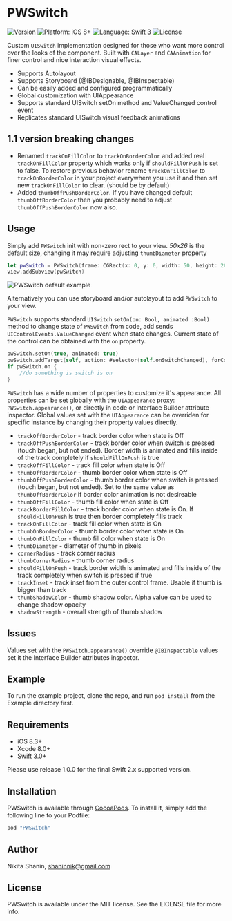 # PWSwitch

[![Version](https://img.shields.io/cocoapods/v/PWSwitch.svg?style=flat)](http://cocoapods.org/pods/PWSwitch)
![Platform: iOS 8+](https://img.shields.io/badge/platform-iOS%208%2B-blue.svg?style=flat)
[![Language: Swift 3](https://img.shields.io/badge/language-swift3-f48041.svg?style=flat)](https://developer.apple.com/swift)
[![License](https://img.shields.io/cocoapods/l/PWSwitch.svg?style=flat)](http://cocoapods.org/pods/PWSwitch)

Custom `UISwitch` implementation designed for those who want more control over the looks of the component. Built with `CALayer` and `CAAnimation` for finer control and nice interaction visual effects.

- Supports Autolayout
- Supports Storyboard (@IBDesignable, @IBInspectable)
- Can be easily added and configured programmatically
- Global customization with UIAppearance
- Supports standard UISwitch setOn method and ValueChanged control event
- Replicates standard UISwitch visual feedback animations

## 1.1 version breaking changes

- Renamed `trackOnFillColor` to `trackOnBorderColor` and added real `trackOnFillColor` property which works only if `shouldFillOnPush` is set to false. To restore previous behavior rename `trackOnFillColor` to `trackOnBorderColor` in your project everywhere you use it and then set new `trackOnFillColor` to clear. (should be by default)
- Added `thumbOffPushBorderColor`. If you have changed default `thumbOffBorderColor` then you probably need to adjust `thumbOffPushBorderColor` now also.

## Usage

Simply add `PWSwitch` init with non-zero rect to your view. *50x26* is the default size, changing it may require adjusting `thumbDiameter` property

```swift
let pwSwitch = PWSwitch(frame: CGRect(x: 0, y: 0, width: 50, height: 26))
view.addSubview(pwSwitch)
```

![PWSwitch default example](/Example/Assets/switch_1.gif)

Alternatively you can use storyboard and/or autolayout to add `PWSwitch` to your view.

`PWSwitch` supports standard `UISwitch` `setOn(on: Bool, animated :Bool)` method to change state of `PWSwitch` from code, add sends `UIControlEvents.ValueChanged` event when state changes. Current state of the control can be obtained with the `on` property.

```swift
pwSwitch.setOn(true, animated: true)
pwSwitch.addTarget(self, action: #selector(self.onSwitchChanged), forControlEvents: .ValueChanged)
if pwSwitch.on {
    //do something is switch is on
}
```

`PWSwitch` has a wide number of properties to customize it's appearance. All properties can be set globally with the `UIAppearance` proxy: `PWSwitch.appearance()`, or directly in code or Interface Builder attribute inspector. Global values set with the `UIAppearance` can be overriden for specific instance by changing their property values directly.

- `trackOffBorderColor` - track border color when state is Off
- `trackOffPushBorderColor` - track border color when switch is pressed (touch began, but not ended). Border width is animated and fills inside of the track completely if `shouldFillOnPush` is true
- `trackOffFillColor` - track fill color when state is Off
- `thumbOffBorderColor` - thumb border color when state is Off
- `thumbOffPushBorderColor` - thumb border color when switch is pressed (touch began, but not ended). Set to the same value as `thumbOffBorderColor` if border color animation is not desireable
- `thumbOffFillColor` - thumb fill color when state is Off
- `trackBorderFillColor` - track border color when state is On. If `shouldFillOnPush` is true then border completely fills track
- `trackOnFillColor` - track fill color when state is On
- `thumbOnBorderColor` - thumb border color when state is On
- `thumbOnFillColor` - thumb fill color when state is On
- `thumbDiameter` - diameter of thumb in pixels
- `cornerRadius` - track corner radius
- `thumbCornerRadius` - thumb corner radius
- `shouldFillOnPush` - track border width is animated and fills inside of the track completely when switch is pressed if true
- `trackInset` - track inset from the outer control frame. Usable if thumb is bigger than track
- `thumbShadowColor` - thumb shadow color. Alpha value can be used to change shadow opacity
- `shadowStrength` - overall strength of thumb shadow

## Issues

Values set with the `PWSwitch.appearance()` override `@IBInspectable` values set it the Interface Builder attributes inspector.

## Example

To run the example project, clone the repo, and run `pod install` from the Example directory first.

## Requirements

- iOS 8.3+ 
- Xcode 8.0+
- Swift 3.0+

Please use release 1.0.0 for the final Swift 2.x supported version.

## Installation

PWSwitch is available through [CocoaPods](http://cocoapods.org). To install
it, simply add the following line to your Podfile:

```ruby
pod "PWSwitch"
```

## Author

Nikita Shanin, shaninnik@gmail.com

## License

PWSwitch is available under the MIT license. See the LICENSE file for more info.

